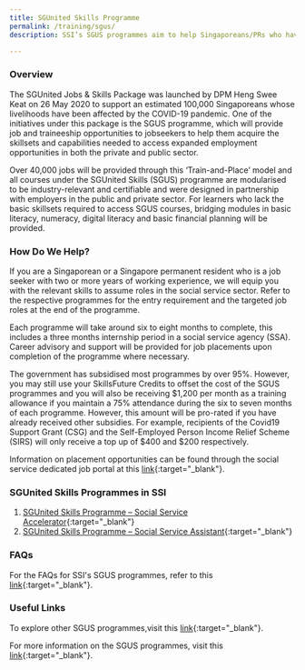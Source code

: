 ```yaml
---
title: SGUnited Skills Programme 
permalink: /training/sgus/
description: SSI’s SGUS programmes aim to help Singaporeans/PRs who have lost their jobs due to COVID-19 enter the social service sector.

---
```


### Overview

The SGUnited Jobs & Skills Package was launched by DPM Heng Swee Keat on 26 May 2020 to support an estimated 100,000 Singaporeans whose livelihoods have been affected by the COVID-19 pandemic. One of the initiatives under this package is the SGUS programme, which will provide job and traineeship opportunities to jobseekers to help them acquire the skillsets and capabilities needed to access expanded employment opportunities in both the private and public sector.

Over 40,000 jobs will be provided through this ‘Train-and-Place’ model and all courses under the SGUnited Skills (SGUS) programme are modularised to be industry-relevant and certifiable and were designed in partnership with employers in the public and private sector. For learners who lack the basic skillsets required to access SGUS courses, bridging modules in basic literacy, numeracy, digital literacy and basic financial planning will be provided.

### How Do We Help?

If you are a Singaporean or a Singapore permanent resident who is a job seeker with two or more years of working experience, we will equip you with the relevant skills to assume roles in the social service sector. Refer to the respective programmes for the entry requirement and the targeted job roles at the end of the programme.

Each programme will take around six to eight months to complete, this includes a three months internship period in a social service agency (SSA). Career advisory and support will be provided for job placements upon completion of the programme where necessary.

The government has subsidised most programmes by over 95%. However,  you may still use your SkillsFuture Credits to offset the cost of the SGUS programmes and you will also be receiving $1,200 per month as a training allowance if you maintain a 75% attendance during the six to seven months of each programme. However, this amount will be pro-rated if you have already received other subsidies. For example, recipients of the Covid19 Support Grant (CSG) and the Self-Employed Person Income Relief Scheme (SIRS) will only receive a top up of $400 and $200 respectively. 

Information on placement opportunities can be found through the social service dedicated job portal at this [link](https://www.ncss.gov.sg/Social-Service-Tribe/Careers/Careers-Guide){:target="_blank"}.

### SGUnited Skills Programmes in SSI

1. [SGUnited Skills Programme – Social Service Accelerator](/pages/training/Social-Service-Accelerator/){:target="_blank"}
2. [SGUnited Skills Programme – Social Service Assistant](/pages/training/Social-Service-Assistant/){:target="_blank"}

### FAQs

For the FAQs for SSI's SGUS programmes, refer to this [link](https://ncss-ssi-staging.netlify.app/images/faq/SocialServiceInstitute_SGUS_FAQ_11%20Dec%202020.pdf){:target="_blank"}.

### Useful Links

To explore other SGUS programmes,visit this [link](https://www.myskillsfuture.sg/content/portal/en/training-exchange/course-directory.html?q=Tags:%22SGUnited%20Skills%22&search=true){:target="_blank"}.

For more information on the SGUS programmes, visit this [link](https://www.myskillsfuture.sg/content/portal/en/header/faqs/SGUnitedSkills.html){:target="_blank"}.






